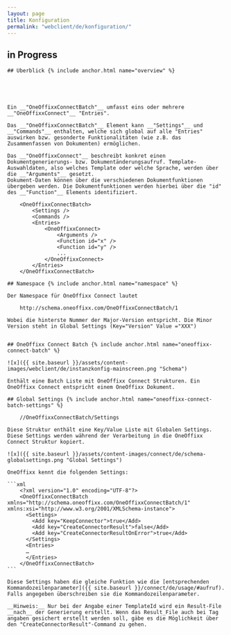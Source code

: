 ```yaml
---
layout: page
title: Konfiguration
permalink: "webclient/de/konfiguration/"
---
```


## in Progress

	
	## Überblick {% include anchor.html name="overview" %}
	
	


	
	Ein __"OneOffixxConnectBatch"__ umfasst eins oder mehrere __"OneOffixxConnect"__ "Entries". 

	Das __"OneOffixxConnectBatch"__ Element kann __"Settings"__ und __"Commands"__ enthalten, welche sich global auf alle "Entries" auswirken bzw. gesonderte Funktionalitäten (wie z.B. das Zusammenfassen von Dokumenten) ermöglichen.

	Das __"OneOffixxConnect"__ beschreibt konkret einen Dokumentgenerierungs- bzw. Dokumentänderungsaufruf. Template-Auswahldaten, also welches Template oder welche Sprache, werden über die __"Arguments"__ gesetzt. 
	Dokument-Daten können über die verschiedenen Dokumentfunktionen übergeben werden. Die Dokumentfunktionen werden hierbei über die "id" des __"Function"__ Elements identifiziert.

		<OneOffixxConnectBatch>
			<Settings />
			<Commands />
			<Entries>
				<OneOffixxConnect>
					<Arguments />
					<Function id="x" />
					<Function id="y" />
					...
				</OneOffixxConnect>
			</Entries>
		</OneOffixxConnectBatch>

	## Namespace {% include anchor.html name="namespace" %}

	Der Namespace für OneOffixx Connect lautet 

		http://schema.oneoffixx.com/OneOffixxConnectBatch/1

	Wobei die hinterste Nummer der Major-Version entspricht. Die Minor Version steht in Global Settings (Key="Version" Value ="XXX")


	## OneOffixx Connect Batch {% include anchor.html name="oneoffixx-connect-batch" %}

	![x]({{ site.baseurl }}/assets/content-images/webclient/de/instanzkonfig-mainscreen.png "Schema")

	Enthält eine Batch Liste mit OneOffixx Connect Strukturen. Ein OneOffixx Connect entspricht einem OneOffixx Dokument.

	## Global Settings {% include anchor.html name="oneoffixx-connect-batch-settings" %}

		//OneOffixxConnectBatch/Settings

	Diese Struktur enthält eine Key/Value Liste mit Globalen Settings. Diese Settings werden während der Verarbeitung in die OneOffixx Connect Struktur kopiert.

	![x]({{ site.baseurl }}/assets/content-images/connect/de/schema-globalsettings.png "Global Settings")

	OneOffixx kennt die folgenden Settings:

	```xml
		<?xml version="1.0" encoding="UTF-8"?>
		<OneOffixxConnectBatch xmlns="http://schema.oneoffixx.com/OneOffixxConnectBatch/1" xmlns:xsi="http://www.w3.org/2001/XMLSchema-instance">
		  <Settings>
			<Add key="KeepConnector">true</Add>
			<Add key="CreateConnectorResult">false</Add>
			<Add key="CreateConnectorResultOnError">true</Add>
		  </Settings>
		  <Entries>
		  …
		  </Entries>
		</OneOffixxConnectBatch>
	```

	Diese Settings haben die gleiche Funktion wie die [entsprechenden Kommandozeilenparameter]({{ site.baseurl }}/connect/de/usage/#aufruf). Falls angegeben überschreiben sie die Kommandozeilenparameter.

	__Hinweis:__ Nur bei der Angabe einer TemplateId wird ein Result-File __nach__ der Generierung erstellt. Wenn das Result_File auch bei Tag angaben gesichert erstellt werden soll, gäbe es die Möglichkeit über den "CreateConnectorResult"-Command zu gehen.


